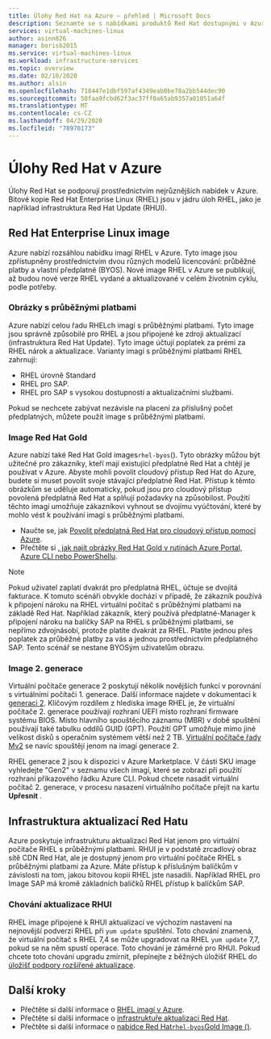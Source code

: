 ```yaml
---
title: Úlohy Red Hat na Azure – přehled | Microsoft Docs
description: Seznamte se s nabídkami produktů Red Hat dostupnými v Azure.
services: virtual-machines-linux
author: asinn826
manager: borisb2015
ms.service: virtual-machines-linux
ms.workload: infrastructure-services
ms.topic: overview
ms.date: 02/10/2020
ms.author: alsin
ms.openlocfilehash: 718447e1dbf597af4349eab0be78a2bb544dec90
ms.sourcegitcommit: 58faa9fcbd62f3ac37ff0a65ab9357a01051a64f
ms.translationtype: MT
ms.contentlocale: cs-CZ
ms.lasthandoff: 04/29/2020
ms.locfileid: "78970173"
---
```

# <a name="red-hat-workloads-on-azure"></a>Úlohy Red Hat v Azure

Úlohy Red Hat se podporují prostřednictvím nejrůznějších nabídek v Azure. Bitové kopie Red Hat Enterprise Linux (RHEL) jsou v jádru úloh RHEL, jako je například infrastruktura Red Hat Update (RHUI).

## <a name="red-hat-enterprise-linux-images"></a>Red Hat Enterprise Linux image

Azure nabízí rozsáhlou nabídku imagí RHEL v Azure. Tyto image jsou zpřístupněny prostřednictvím dvou různých modelů licencování: průběžné platby a vlastní předplatné (BYOS). Nové image RHEL v Azure se publikují, až budou nové verze RHEL vydané a aktualizované v celém životním cyklu, podle potřeby.

### <a name="pay-as-you-go-images"></a>Obrázky s průběžnými platbami

Azure nabízí celou řadu RHELch imagí s průběžnými platbami. Tyto image jsou správně způsobilé pro RHEL a jsou připojené ke zdroji aktualizací (infrastruktura Red Hat Update). Tyto image účtují poplatek za prémi za RHEL nárok a aktualizace. Varianty imagí s průběžnými platbami RHEL zahrnují:

* RHEL úrovně Standard
* RHEL pro SAP.
* RHEL pro SAP s vysokou dostupností a aktualizačními službami.

Pokud se nechcete zabývat nezávisle na placení za příslušný počet předplatných, můžete použít image s průběžnými platbami.

### <a name="red-hat-gold-images"></a>Image Red Hat Gold

Azure nabízí také Red Hat Gold images`rhel-byos`(). Tyto obrázky můžou být užitečné pro zákazníky, kteří mají existující předplatné Red Hat a chtějí je používat v Azure. Abyste mohli povolit cloudový přístup Red Hat do Azure, budete si muset povolit svoje stávající předplatné Red Hat. Přístup k těmto obrázkům se uděluje automaticky, pokud jsou pro cloudový přístup povolená předplatná Red Hat a splňují požadavky na způsobilost. Použití těchto imagí umožňuje zákazníkovi vyhnout se dvojímu vyúčtování, které by mohlo vést k používání imagí s průběžnými platbami.
* Naučte se, jak [Povolit předplatná Red Hat pro cloudový přístup pomocí Azure](https://access.redhat.com/documentation/en-us/red_hat_subscription_management/1/html/red_hat_cloud_access_reference_guide/con-enable-subs).
* Přečtěte si [, jak najít obrázky Red Hat Gold v rutinách Azure Portal, Azure CLI nebo PowerShellu](./byos.md).

> [!NOTE]
> Pokud uživatel zaplatí dvakrát pro předplatná RHEL, účtuje se dvojitá fakturace. K tomuto scénáři obvykle dochází v případě, že zákazník používá k připojení nároku na RHEL virtuální počítač s průběžnými platbami na základě Red Hat. Například zákazník, který používá předplatné-Manager k připojení nároku na balíčky SAP na RHEL s průběžnými platbami, se nepřímo zdvojnásobí, protože platíte dvakrát za RHEL. Platíte jednou přes poplatek za průběžné platby za vás a jednou prostřednictvím předplatného SAP. Tento scénář se nestane BYOSým uživatelům obrazu.

### <a name="generation-2-images"></a>Image 2. generace

Virtuální počítače generace 2 poskytují několik novějších funkcí v porovnání s virtuálními počítači 1. generace. Další informace najdete v dokumentaci k [generaci 2](https://docs.microsoft.com/azure/virtual-machines/linux/generation-2). Klíčovým rozdílem z hlediska image RHEL je, že virtuální počítače 2. generace používají rozhraní UEFI místo rozhraní firmware systému BIOS. Místo hlavního spouštěcího záznamu (MBR) v době spuštění používají také tabulku oddílů GUID (GPT). Použití GPT umožňuje mimo jiné velikost disků s operačním systémem větší než 2 TB. [Virtuální počítače řady Mv2](../../mv2-series.md) se navíc spouštějí jenom na imagí generace 2.

RHEL generace 2 jsou k dispozici v Azure Marketplace. V části SKU image vyhledejte "Gen2" v seznamu všech imagí, které se zobrazí při použití rozhraní příkazového řádku Azure CLI. Pokud chcete nasadit virtuální počítač 2. generace, v procesu nasazení virtuálního počítače přejít na kartu **Upřesnit** .

## <a name="red-hat-update-infrastructure"></a>Infrastruktura aktualizací Red Hatu

Azure poskytuje infrastrukturu aktualizací Red Hat jenom pro virtuální počítače RHEL s průběžnými platbami. RHUI je v podstatě zrcadlový obraz sítě CDN Red Hat, ale je dostupný jenom pro virtuální počítače RHEL s průběžnými platbami za Azure. Máte přístup k příslušným balíčkům v závislosti na tom, jakou bitovou kopii RHEL jste nasadili. Například RHEL pro Image SAP má kromě základních balíčků RHEL přístup k balíčkům SAP.

### <a name="rhui-update-behavior"></a>Chování aktualizace RHUI

RHEL image připojené k RHUI aktualizací ve výchozím nastavení na nejnovější podverzi RHEL při `yum update` spuštění. Toto chování znamená, že virtuální počítač s RHEL 7,4 se může upgradovat na RHEL `yum update` 7,7, pokud se na něm spustí operace. Toto chování je záměrné pro RHUI. Pokud chcete toto chování upgradu zmírnit, přepínejte z běžných úložišť RHEL do [úložišť podpory rozšířené aktualizace](./redhat-rhui.md#rhel-eus-and-version-locking-rhel-vms).

## <a name="next-steps"></a>Další kroky

* Přečtěte si další informace o [RHEL imagí v Azure](./redhat-images.md).
* Přečtěte si další informace o [infrastruktuře aktualizací Red Hat](./redhat-rhui.md).
* Přečtěte si další informace o [nabídce Red Hat`rhel-byos`Gold Image ()](./byos.md).
